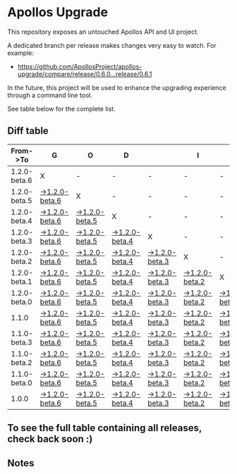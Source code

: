 # Apollos Upgrade

This repository exposes an untouched Apollos API and UI project.

A dedicated branch per release makes changes very easy
to watch. For example:

* https://github.com/ApollosProject/apollos-upgrade/compare/release/0.6.0...release/0.6.1

In the future, this project will be used to enhance the upgrading experience through a command line tool.

See table below for the complete list.

## Diff table

| From->To     | G                                                                                                                      | O                                                                                                                      | D                                                                                                                      |                                                                                                                        | I                                                                                                                      | S                                                                                                                      |                                                                                                                        | G                                                                                                        | O                                                                                                                      | O                                                                                                                      | D                                                                                                               | !   |
| ------------ | ---------------------------------------------------------------------------------------------------------------------- | ---------------------------------------------------------------------------------------------------------------------- | ---------------------------------------------------------------------------------------------------------------------- | ---------------------------------------------------------------------------------------------------------------------- | ---------------------------------------------------------------------------------------------------------------------- | ---------------------------------------------------------------------------------------------------------------------- | ---------------------------------------------------------------------------------------------------------------------- | -------------------------------------------------------------------------------------------------------- | ---------------------------------------------------------------------------------------------------------------------- | ---------------------------------------------------------------------------------------------------------------------- | --------------------------------------------------------------------------------------------------------------- | --- |
| 1.2.0-beta.6 | X                                                                                                                      | -                                                                                                                      | -                                                                                                                      | -                                                                                                                      | -                                                                                                                      | -                                                                                                                      | -                                                                                                                      | -                                                                                                        | -                                                                                                                      | -                                                                                                                      | -                                                                                                               | -   |
| 1.2.0-beta.5 | [->1.2.0-beta.6](https://github.com/ApollosProject/apollos-upgrade/compare/release/1.2.0-beta.5..release/1.2.0-beta.6) | X                                                                                                                      | -                                                                                                                      | -                                                                                                                      | -                                                                                                                      | -                                                                                                                      | -                                                                                                                      | -                                                                                                        | -                                                                                                                      | -                                                                                                                      | -                                                                                                               | -   |
| 1.2.0-beta.4 | [->1.2.0-beta.6](https://github.com/ApollosProject/apollos-upgrade/compare/release/1.2.0-beta.4..release/1.2.0-beta.6) | [->1.2.0-beta.5](https://github.com/ApollosProject/apollos-upgrade/compare/release/1.2.0-beta.4..release/1.2.0-beta.5) | X                                                                                                                      | -                                                                                                                      | -                                                                                                                      | -                                                                                                                      | -                                                                                                                      | -                                                                                                        | -                                                                                                                      | -                                                                                                                      | -                                                                                                               | -   |
| 1.2.0-beta.3 | [->1.2.0-beta.6](https://github.com/ApollosProject/apollos-upgrade/compare/release/1.2.0-beta.3..release/1.2.0-beta.6) | [->1.2.0-beta.5](https://github.com/ApollosProject/apollos-upgrade/compare/release/1.2.0-beta.3..release/1.2.0-beta.5) | [->1.2.0-beta.4](https://github.com/ApollosProject/apollos-upgrade/compare/release/1.2.0-beta.3..release/1.2.0-beta.4) | X                                                                                                                      | -                                                                                                                      | -                                                                                                                      | -                                                                                                                      | -                                                                                                        | -                                                                                                                      | -                                                                                                                      | -                                                                                                               | -   |
| 1.2.0-beta.2 | [->1.2.0-beta.6](https://github.com/ApollosProject/apollos-upgrade/compare/release/1.2.0-beta.2..release/1.2.0-beta.6) | [->1.2.0-beta.5](https://github.com/ApollosProject/apollos-upgrade/compare/release/1.2.0-beta.2..release/1.2.0-beta.5) | [->1.2.0-beta.4](https://github.com/ApollosProject/apollos-upgrade/compare/release/1.2.0-beta.2..release/1.2.0-beta.4) | [->1.2.0-beta.3](https://github.com/ApollosProject/apollos-upgrade/compare/release/1.2.0-beta.2..release/1.2.0-beta.3) | X                                                                                                                      | -                                                                                                                      | -                                                                                                                      | -                                                                                                        | -                                                                                                                      | -                                                                                                                      | -                                                                                                               | -   |
| 1.2.0-beta.1 | [->1.2.0-beta.6](https://github.com/ApollosProject/apollos-upgrade/compare/release/1.2.0-beta.1..release/1.2.0-beta.6) | [->1.2.0-beta.5](https://github.com/ApollosProject/apollos-upgrade/compare/release/1.2.0-beta.1..release/1.2.0-beta.5) | [->1.2.0-beta.4](https://github.com/ApollosProject/apollos-upgrade/compare/release/1.2.0-beta.1..release/1.2.0-beta.4) | [->1.2.0-beta.3](https://github.com/ApollosProject/apollos-upgrade/compare/release/1.2.0-beta.1..release/1.2.0-beta.3) | [->1.2.0-beta.2](https://github.com/ApollosProject/apollos-upgrade/compare/release/1.2.0-beta.1..release/1.2.0-beta.2) | X                                                                                                                      | -                                                                                                                      | -                                                                                                        | -                                                                                                                      | -                                                                                                                      | -                                                                                                               | -   |
| 1.2.0-beta.0 | [->1.2.0-beta.6](https://github.com/ApollosProject/apollos-upgrade/compare/release/1.2.0-beta.0..release/1.2.0-beta.6) | [->1.2.0-beta.5](https://github.com/ApollosProject/apollos-upgrade/compare/release/1.2.0-beta.0..release/1.2.0-beta.5) | [->1.2.0-beta.4](https://github.com/ApollosProject/apollos-upgrade/compare/release/1.2.0-beta.0..release/1.2.0-beta.4) | [->1.2.0-beta.3](https://github.com/ApollosProject/apollos-upgrade/compare/release/1.2.0-beta.0..release/1.2.0-beta.3) | [->1.2.0-beta.2](https://github.com/ApollosProject/apollos-upgrade/compare/release/1.2.0-beta.0..release/1.2.0-beta.2) | [->1.2.0-beta.1](https://github.com/ApollosProject/apollos-upgrade/compare/release/1.2.0-beta.0..release/1.2.0-beta.1) | X                                                                                                                      | -                                                                                                        | -                                                                                                                      | -                                                                                                                      | -                                                                                                               | -   |
| 1.1.0        | [->1.2.0-beta.6](https://github.com/ApollosProject/apollos-upgrade/compare/release/1.1.0..release/1.2.0-beta.6)        | [->1.2.0-beta.5](https://github.com/ApollosProject/apollos-upgrade/compare/release/1.1.0..release/1.2.0-beta.5)        | [->1.2.0-beta.4](https://github.com/ApollosProject/apollos-upgrade/compare/release/1.1.0..release/1.2.0-beta.4)        | [->1.2.0-beta.3](https://github.com/ApollosProject/apollos-upgrade/compare/release/1.1.0..release/1.2.0-beta.3)        | [->1.2.0-beta.2](https://github.com/ApollosProject/apollos-upgrade/compare/release/1.1.0..release/1.2.0-beta.2)        | [->1.2.0-beta.1](https://github.com/ApollosProject/apollos-upgrade/compare/release/1.1.0..release/1.2.0-beta.1)        | [->1.2.0-beta.0](https://github.com/ApollosProject/apollos-upgrade/compare/release/1.1.0..release/1.2.0-beta.0)        | X                                                                                                        | -                                                                                                                      | -                                                                                                                      | -                                                                                                               | -   |
| 1.1.0-beta.3 | [->1.2.0-beta.6](https://github.com/ApollosProject/apollos-upgrade/compare/release/1.1.0-beta.3..release/1.2.0-beta.6) | [->1.2.0-beta.5](https://github.com/ApollosProject/apollos-upgrade/compare/release/1.1.0-beta.3..release/1.2.0-beta.5) | [->1.2.0-beta.4](https://github.com/ApollosProject/apollos-upgrade/compare/release/1.1.0-beta.3..release/1.2.0-beta.4) | [->1.2.0-beta.3](https://github.com/ApollosProject/apollos-upgrade/compare/release/1.1.0-beta.3..release/1.2.0-beta.3) | [->1.2.0-beta.2](https://github.com/ApollosProject/apollos-upgrade/compare/release/1.1.0-beta.3..release/1.2.0-beta.2) | [->1.2.0-beta.1](https://github.com/ApollosProject/apollos-upgrade/compare/release/1.1.0-beta.3..release/1.2.0-beta.1) | [->1.2.0-beta.0](https://github.com/ApollosProject/apollos-upgrade/compare/release/1.1.0-beta.3..release/1.2.0-beta.0) | [->1.1.0](https://github.com/ApollosProject/apollos-upgrade/compare/release/1.1.0-beta.3..release/1.1.0) | X                                                                                                                      | -                                                                                                                      | -                                                                                                               | -   |
| 1.1.0-beta.2 | [->1.2.0-beta.6](https://github.com/ApollosProject/apollos-upgrade/compare/release/1.1.0-beta.2..release/1.2.0-beta.6) | [->1.2.0-beta.5](https://github.com/ApollosProject/apollos-upgrade/compare/release/1.1.0-beta.2..release/1.2.0-beta.5) | [->1.2.0-beta.4](https://github.com/ApollosProject/apollos-upgrade/compare/release/1.1.0-beta.2..release/1.2.0-beta.4) | [->1.2.0-beta.3](https://github.com/ApollosProject/apollos-upgrade/compare/release/1.1.0-beta.2..release/1.2.0-beta.3) | [->1.2.0-beta.2](https://github.com/ApollosProject/apollos-upgrade/compare/release/1.1.0-beta.2..release/1.2.0-beta.2) | [->1.2.0-beta.1](https://github.com/ApollosProject/apollos-upgrade/compare/release/1.1.0-beta.2..release/1.2.0-beta.1) | [->1.2.0-beta.0](https://github.com/ApollosProject/apollos-upgrade/compare/release/1.1.0-beta.2..release/1.2.0-beta.0) | [->1.1.0](https://github.com/ApollosProject/apollos-upgrade/compare/release/1.1.0-beta.2..release/1.1.0) | [->1.1.0-beta.3](https://github.com/ApollosProject/apollos-upgrade/compare/release/1.1.0-beta.2..release/1.1.0-beta.3) | X                                                                                                                      | -                                                                                                               | -   |
| 1.1.0-beta.0 | [->1.2.0-beta.6](https://github.com/ApollosProject/apollos-upgrade/compare/release/1.1.0-beta.0..release/1.2.0-beta.6) | [->1.2.0-beta.5](https://github.com/ApollosProject/apollos-upgrade/compare/release/1.1.0-beta.0..release/1.2.0-beta.5) | [->1.2.0-beta.4](https://github.com/ApollosProject/apollos-upgrade/compare/release/1.1.0-beta.0..release/1.2.0-beta.4) | [->1.2.0-beta.3](https://github.com/ApollosProject/apollos-upgrade/compare/release/1.1.0-beta.0..release/1.2.0-beta.3) | [->1.2.0-beta.2](https://github.com/ApollosProject/apollos-upgrade/compare/release/1.1.0-beta.0..release/1.2.0-beta.2) | [->1.2.0-beta.1](https://github.com/ApollosProject/apollos-upgrade/compare/release/1.1.0-beta.0..release/1.2.0-beta.1) | [->1.2.0-beta.0](https://github.com/ApollosProject/apollos-upgrade/compare/release/1.1.0-beta.0..release/1.2.0-beta.0) | [->1.1.0](https://github.com/ApollosProject/apollos-upgrade/compare/release/1.1.0-beta.0..release/1.1.0) | [->1.1.0-beta.3](https://github.com/ApollosProject/apollos-upgrade/compare/release/1.1.0-beta.0..release/1.1.0-beta.3) | [->1.1.0-beta.2](https://github.com/ApollosProject/apollos-upgrade/compare/release/1.1.0-beta.0..release/1.1.0-beta.2) | X                                                                                                               | -   |
| 1.0.0        | [->1.2.0-beta.6](https://github.com/ApollosProject/apollos-upgrade/compare/release/1.0.0..release/1.2.0-beta.6)        | [->1.2.0-beta.5](https://github.com/ApollosProject/apollos-upgrade/compare/release/1.0.0..release/1.2.0-beta.5)        | [->1.2.0-beta.4](https://github.com/ApollosProject/apollos-upgrade/compare/release/1.0.0..release/1.2.0-beta.4)        | [->1.2.0-beta.3](https://github.com/ApollosProject/apollos-upgrade/compare/release/1.0.0..release/1.2.0-beta.3)        | [->1.2.0-beta.2](https://github.com/ApollosProject/apollos-upgrade/compare/release/1.0.0..release/1.2.0-beta.2)        | [->1.2.0-beta.1](https://github.com/ApollosProject/apollos-upgrade/compare/release/1.0.0..release/1.2.0-beta.1)        | [->1.2.0-beta.0](https://github.com/ApollosProject/apollos-upgrade/compare/release/1.0.0..release/1.2.0-beta.0)        | [->1.1.0](https://github.com/ApollosProject/apollos-upgrade/compare/release/1.0.0..release/1.1.0)        | [->1.1.0-beta.3](https://github.com/ApollosProject/apollos-upgrade/compare/release/1.0.0..release/1.1.0-beta.3)        | [->1.1.0-beta.2](https://github.com/ApollosProject/apollos-upgrade/compare/release/1.0.0..release/1.1.0-beta.2)        | [->1.1.0-beta.0](https://github.com/ApollosProject/apollos-upgrade/compare/release/1.0.0..release/1.1.0-beta.0) | X   |

## To see the full table containing all releases, check back soon :)

## Notes
